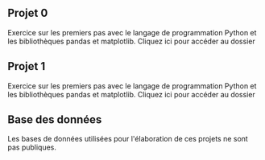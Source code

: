 ## Projet 0
Exercice sur les premiers pas avec le langage de programmation Python et les bibliothèques pandas et matplotlib.
Cliquez ici pour accéder au dossier

## Projet 1
Exercice sur les premiers pas avec le langage de programmation Python et les bibliothèques pandas et matplotlib.
Cliquez ici pour accéder au dossier

## Base des données
Les bases de données utilisées pour l'élaboration de ces projets ne sont pas publiques.



